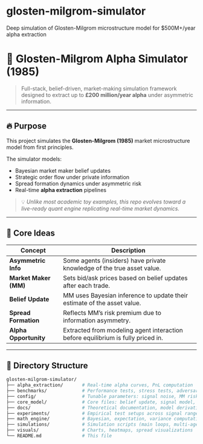# glosten-milgrom-simulator
Deep simulation of Glosten-Milgrom microstructure model for $500M+/year alpha extraction

# 🧠 Glosten-Milgrom Alpha Simulator (1985)
> Full-stack, belief-driven, market-making simulation framework designed to extract up to **£200 million/year alpha** under asymmetric information.

---

## 🔥 Purpose

This project simulates the **Glosten-Milgrom (1985)** market microstructure model from first principles.

The simulator models:
- Bayesian market maker belief updates
- Strategic order flow under private information
- Spread formation dynamics under asymmetric risk
- Real-time **alpha extraction** pipelines

> 💡 *Unlike most academic toy examples, this repo evolves toward a live-ready quant engine replicating real-time market dynamics.*

---

## 🧮 Core Ideas

| Concept | Description |
|--------|-------------|
| **Asymmetric Info** | Some agents (insiders) have private knowledge of the true asset value. |
| **Market Maker (MM)** | Sets bid/ask prices based on belief updates after each trade. |
| **Belief Update** | MM uses Bayesian inference to update their estimate of the asset value. |
| **Spread Formation** | Reflects MM’s risk premium due to information asymmetry. |
| **Alpha Opportunity** | Extracted from modeling agent interaction before equilibrium is fully priced in.

---

## 📂 Directory Structure

```bash
glosten-milgrom-simulator/
├── alpha_extraction/       # Real-time alpha curves, PnL computation
├── benchmarks/             # Performance tests, stress tests, adversarial setups
├── config/                 # Tunable parameters: signal noise, MM risk aversion
├── core_model/             # Core files: belief update, signal model, bid/ask engine
├── docs/                   # Theoretical documentation, model derivations
├── experiments/            # Empirical test setups across signal ranges
├── math_engine/            # Bayesian, expectation, variance computation modules
├── simulations/            # Simulation scripts (main loops, multi-agent)
├── visuals/                # Charts, heatmaps, spread visualizations
└── README.md               # This file


